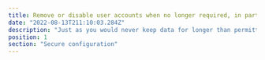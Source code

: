 ```yaml
---
title: Remove or disable user accounts when no longer required, in particular special access accounts
date: "2022-08-13T211:10:03.284Z"
description: "Just as you would never keep data for longer than permitted under data law, you should never keep a user account for longer than necessary. A stray account with high-level privilege can easily undermime your network, especially when an attacker makes use of their hidden position within your network. As soon as accounts are not required, remove them and keep an eye on inactive accounts."
position: 1
section: "Secure configuration"
---
```

